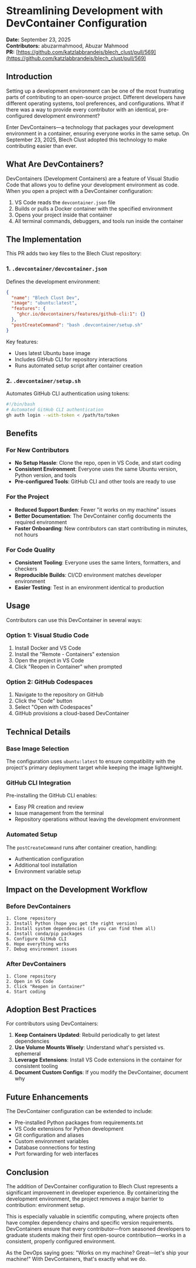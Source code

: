 # Streamlining Development with DevContainer Configuration

**Date:** September 23, 2025  
**Contributors:** abuzarmahmood, Abuzar Mahmood  
**PR:** [https://github.com/katzlabbrandeis/blech_clust/pull/569](https://github.com/katzlabbrandeis/blech_clust/pull/569)

## Introduction

Setting up a development environment can be one of the most frustrating parts of contributing to an open-source project. Different developers have different operating systems, tool preferences, and configurations. What if there was a way to provide every contributor with an identical, pre-configured development environment?

Enter DevContainers—a technology that packages your development environment in a container, ensuring everyone works in the same setup. On September 23, 2025, Blech Clust adopted this technology to make contributing easier than ever.

## What Are DevContainers?

DevContainers (Development Containers) are a feature of Visual Studio Code that allows you to define your development environment as code. When you open a project with a DevContainer configuration:

1. VS Code reads the `devcontainer.json` file
2. Builds or pulls a Docker container with the specified environment
3. Opens your project inside that container
4. All terminal commands, debuggers, and tools run inside the container

## The Implementation

This PR adds two key files to the Blech Clust repository:

### 1. `.devcontainer/devcontainer.json`

Defines the development environment:

```json
{
  "name": "Blech Clust Dev",
  "image": "ubuntu:latest",
  "features": {
    "ghcr.io/devcontainers/features/github-cli:1": {}
  },
  "postCreateCommand": "bash .devcontainer/setup.sh"
}
```

Key features:
- Uses latest Ubuntu base image
- Includes GitHub CLI for repository interactions
- Runs automated setup script after container creation

### 2. `.devcontainer/setup.sh`

Automates GitHub CLI authentication using tokens:

```bash
#!/bin/bash
# Automated GitHub CLI authentication
gh auth login --with-token < /path/to/token
```

## Benefits

### For New Contributors
- **No Setup Hassle**: Clone the repo, open in VS Code, and start coding
- **Consistent Environment**: Everyone uses the same Ubuntu version, Python version, and tools
- **Pre-configured Tools**: GitHub CLI and other tools are ready to use

### For the Project
- **Reduced Support Burden**: Fewer "it works on my machine" issues
- **Better Documentation**: The DevContainer config documents the required environment
- **Faster Onboarding**: New contributors can start contributing in minutes, not hours

### For Code Quality
- **Consistent Tooling**: Everyone uses the same linters, formatters, and checkers
- **Reproducible Builds**: CI/CD environment matches developer environment
- **Easier Testing**: Test in an environment identical to production

## Usage

Contributors can use this DevContainer in several ways:

### Option 1: Visual Studio Code
1. Install Docker and VS Code
2. Install the "Remote - Containers" extension
3. Open the project in VS Code
4. Click "Reopen in Container" when prompted

### Option 2: GitHub Codespaces
1. Navigate to the repository on GitHub
2. Click the "Code" button
3. Select "Open with Codespaces"
4. GitHub provisions a cloud-based DevContainer

## Technical Details

### Base Image Selection
The configuration uses `ubuntu:latest` to ensure compatibility with the project's primary deployment target while keeping the image lightweight.

### GitHub CLI Integration
Pre-installing the GitHub CLI enables:
- Easy PR creation and review
- Issue management from the terminal
- Repository operations without leaving the development environment

### Automated Setup
The `postCreateCommand` runs after container creation, handling:
- Authentication configuration
- Additional tool installation
- Environment variable setup

## Impact on the Development Workflow

### Before DevContainers
```
1. Clone repository
2. Install Python (hope you get the right version)
3. Install system dependencies (if you can find them all)
4. Install conda/pip packages
5. Configure GitHub CLI
6. Hope everything works
7. Debug environment issues
```

### After DevContainers
```
1. Clone repository
2. Open in VS Code
3. Click "Reopen in Container"
4. Start coding
```

## Adoption Best Practices

For contributors using DevContainers:

1. **Keep Containers Updated**: Rebuild periodically to get latest dependencies
2. **Use Volume Mounts Wisely**: Understand what's persisted vs. ephemeral
3. **Leverage Extensions**: Install VS Code extensions in the container for consistent tooling
4. **Document Custom Configs**: If you modify the DevContainer, document why

## Future Enhancements

The DevContainer configuration can be extended to include:

- Pre-installed Python packages from requirements.txt
- VS Code extensions for Python development
- Git configuration and aliases
- Custom environment variables
- Database connections for testing
- Port forwarding for web interfaces

## Conclusion

The addition of DevContainer configuration to Blech Clust represents a significant improvement in developer experience. By containerizing the development environment, the project removes a major barrier to contribution: environment setup.

This is especially valuable in scientific computing, where projects often have complex dependency chains and specific version requirements. DevContainers ensure that every contributor—from seasoned developers to graduate students making their first open-source contribution—works in a consistent, properly configured environment.

As the DevOps saying goes: "Works on my machine? Great—let's ship your machine!" With DevContainers, that's exactly what we do.
